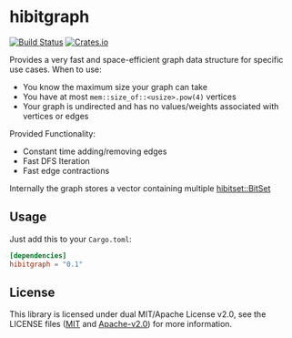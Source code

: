 # hibitgraph
[![Build Status](https://travis-ci.org/jmeintrup/hibitgraph.svg)](https://travis-ci.org/jmeintrup/hibitgraph)
[![Crates.io](https://img.shields.io/crates/v/hibitgraph)](https://crates.io/crates/hibitgraph)

Provides a very fast and space-efficient graph data structure for specific use cases.
When to use:
 - You know the maximum size your graph can take
 - You have at most `mem::size_of::<usize>.pow(4)` vertices
 - Your graph is undirected and has no values/weights associated with vertices or edges

Provided Functionality:
 - Constant time adding/removing edges
 - Fast DFS Iteration
 - Fast edge contractions
 
Internally the graph stores a vector containing multiple [hibitset::BitSet](https://docs.rs/hibitset/0.6.3/hibitset/struct.BitSet.html)

## Usage

Just add this to your `Cargo.toml`:

```toml
[dependencies]
hibitgraph = "0.1"
```

## License

This library is licensed under dual MIT/Apache License v2.0,
see the LICENSE files ([MIT][mit] and [Apache-v2.0][apache]) for more information.

[apache]: LICENSE-APACHE
[mit]: LICENSE-MIT
